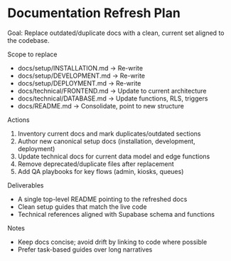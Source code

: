 # Documentation Refresh Plan

Goal: Replace outdated/duplicate docs with a clean, current set aligned to the codebase.

Scope to replace
- docs/setup/INSTALLATION.md → Re-write
- docs/setup/DEVELOPMENT.md → Re-write
- docs/setup/DEPLOYMENT.md → Re-write
- docs/technical/FRONTEND.md → Update to current architecture
- docs/technical/DATABASE.md → Update functions, RLS, triggers
- docs/README.md → Consolidate, point to new structure

Actions
1. Inventory current docs and mark duplicates/outdated sections
2. Author new canonical setup docs (installation, development, deployment)
3. Update technical docs for current data model and edge functions
4. Remove deprecated/duplicate files after replacement
5. Add QA playbooks for key flows (admin, kiosks, queues)

Deliverables
- A single top-level README pointing to the refreshed docs
- Clean setup guides that match the live code
- Technical references aligned with Supabase schema and functions

Notes
- Keep docs concise; avoid drift by linking to code where possible
- Prefer task-based guides over long narratives
